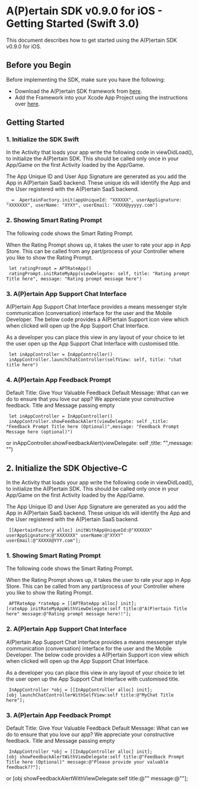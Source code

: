A(P)ertain SDK v0.9.0 for iOS - Getting Started (Swift 3.0)
========================================================================

This document describes how to get started using the A(P)ertain SDK v0.9.0 for iOS.

Before you Begin
----------------

Before implementing the SDK, make sure you have the following:

* Download the A(P)ertain SDK framework from [here](https://github.com/jkltech/apertain-sdk-ios).
* Add the Framework into your Xcode App Project using the instructions over [here](https://github.com/jkltech/apertain-sdk-ios/blob/master/XCode_Instructions.md).

Getting Started
---------------

	
### 1. Initialize the SDK Swift

In the Activity that loads your app write the following code in viewDidLoad(), to initialize the A(P)ertain SDK. This should be called only once in your App/Game on the first Activity loaded by the App/Game.
	
The App Unique ID and User App Signature are generated as you add the App in A(P)ertain SaaS backend. These unique ids will identify the App and the User registered with the A(P)ertain SaaS backend.

	_ =  ApertainFactory.init(appUniqueId: "XXXXXX", userAppSignature: "XXXXXXX", userName: "XYXY", userEmail: "XXXX@yyyyy.com")
	
### 2. Showing Smart Rating Prompt

The following code shows the Smart Rating Prompt.

When the Rating Prompt shows up, it takes the user to rate your app in App Store. This can be called from any part/process of your Controller where you like to show the Rating Prompt.

	 let ratingPrompt = APTRateApp()
     ratingPrompt.initRateMyApp(viewDelegate: self, title: "Rating prompt Title here", message: "Rating prompt message here")
### 3. A(P)ertain App Support Chat Interface

A(P)ertain App Support Chat Interface provides a means messenger style communication (conversation) interface for the user and the Mobile Developer. The below code provides a A(P)ertain Support icon view which when clicked will open up the App Support Chat Interface. 

As a developer you can place this view in any layout of your choice to let the user open up the App Support Chat Interface with customised  title.

     let inAppController = InAppController()
     inAppController.launchChatController(selfView: self, title: "chat title here")


### 4. A(P)ertain App Feedback Prompt
Default Title: Give Your Valuable Feedback
Default Message: What can we do to ensure that you love our app? We appreciate your constructive feedback.
Title and Message passing empty 
      
     let inAppController = InAppController()
     inAppController.showFeedbackAlert(viewDelegate: self ,title:  "Feedback Prompt Title here (Optional)",message: "Feedback Prompt Message here (optional)")
or
     inAppController.showFeedbackAlert(viewDelegate: self ,title:  "",message: "")

## 2. Initialize the SDK Objective-C
In the Activity that loads your app write the following code in viewDidLoad(), to initialize the A(P)ertain SDK. This should be called only once in your App/Game on the first Activity loaded by the App/Game.
	
The App Unique ID and User App Signature are generated as you add the App in A(P)ertain SaaS backend. These unique ids will identify the App and the User registered with the A(P)ertain SaaS backend.

	 [[ApertainFactory alloc] initWithAppUniqueId:@"XXXXXX" userAppSignature:@"XXXXXXX" userName:@"XYXY" userEmail:@"XXXXX@YYY.com"];

### 1. Showing Smart Rating Prompt

The following code shows the Smart Rating Prompt.

When the Rating Prompt shows up, it takes the user to rate your app in App Store. This can be called from any part/process of your Controller where you like to show the Rating Prompt.

	 APTRateApp *rateApp = [[APTRateApp alloc] init];
    [rateApp initRateMyAppWithViewDelegate:self title:@"A(P)ertain Title here" message:@"Rating prompt message here!!"];
### 2. A(P)ertain App Support Chat Interface

A(P)ertain App Support Chat Interface provides a means messenger style communication (conversation) interface for the user and the Mobile Developer. The below code provides a A(P)ertain Support icon view which when clicked will open up the App Support Chat Interface. 

As a developer you can place this view in any layout of your choice to let the user open up the App Support Chat Interface with customised  title.

     InAppController *obj = [[InAppController alloc] init];
    [obj launchChatControllerWithSelfView:self title:@"MyChat Title here"];


### 3. A(P)ertain App Feedback Prompt
Default Title: Give Your Valuable Feedback
Default Message: What can we do to ensure that you love our app? We appreciate your constructive feedback.
Title and Message passing empty 
      
     InAppController *obj = [[InAppController alloc] init];
    [obj showFeedbackAlertWithViewDelegate:self title:@"Feedback Prompt Title here (Optional)" message:@"Please provide your valuable feedback??"];
or
	[obj showFeedbackAlertWithViewDelegate:self title:@"" message:@""];

